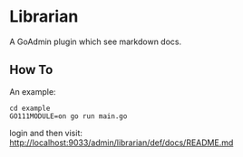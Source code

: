 # Librarian

A GoAdmin plugin which see markdown docs.

## How To

An example: 

```
cd example
GO111MODULE=on go run main.go
```

login and then visit: [http://localhost:9033/admin/librarian/def/docs/README.md](http://localhost:9033/admin/librarian/def/docs/README.md)